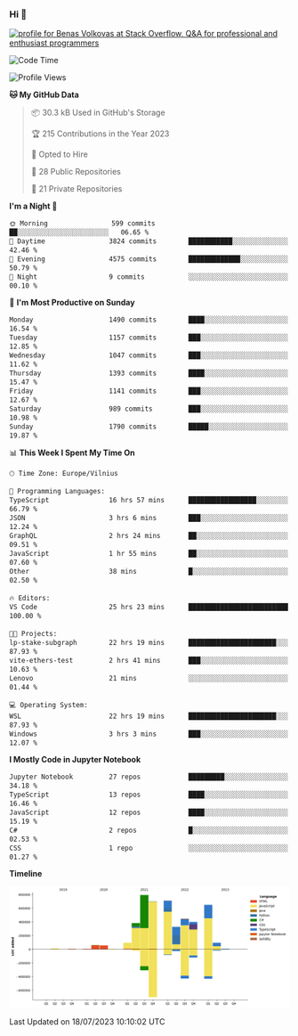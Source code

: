 ### Hi 👋
<a href="https://stackoverflow.com/users/14954249/benas-volkovas"><img src="https://stackoverflow.com/users/flair/14954249.png?theme=dark" width="208" height="58" alt="profile for Benas Volkovas at Stack Overflow, Q&amp;A for professional and enthusiast programmers" title="profile for Benas Volkovas at Stack Overflow, Q&amp;A for professional and enthusiast programmers"></a>

<!--START_SECTION:waka-->
![Code Time](http://img.shields.io/badge/Code%20Time-1%2C500%20hrs%201%20min-blue)

![Profile Views](http://img.shields.io/badge/Profile%20Views-0-blue)

**🐱 My GitHub Data** 

> 📦 30.3 kB Used in GitHub's Storage 
 > 
> 🏆 215 Contributions in the Year 2023
 > 
> 💼 Opted to Hire
 > 
> 📜 28 Public Repositories 
 > 
> 🔑 21 Private Repositories 
 > 
**I'm a Night 🦉** 

```text
🌞 Morning                599 commits         ██░░░░░░░░░░░░░░░░░░░░░░░   06.65 % 
🌆 Daytime                3824 commits        ███████████░░░░░░░░░░░░░░   42.46 % 
🌃 Evening                4575 commits        █████████████░░░░░░░░░░░░   50.79 % 
🌙 Night                  9 commits           ░░░░░░░░░░░░░░░░░░░░░░░░░   00.10 % 
```
📅 **I'm Most Productive on Sunday** 

```text
Monday                   1490 commits        ████░░░░░░░░░░░░░░░░░░░░░   16.54 % 
Tuesday                  1157 commits        ███░░░░░░░░░░░░░░░░░░░░░░   12.85 % 
Wednesday                1047 commits        ███░░░░░░░░░░░░░░░░░░░░░░   11.62 % 
Thursday                 1393 commits        ████░░░░░░░░░░░░░░░░░░░░░   15.47 % 
Friday                   1141 commits        ███░░░░░░░░░░░░░░░░░░░░░░   12.67 % 
Saturday                 989 commits         ███░░░░░░░░░░░░░░░░░░░░░░   10.98 % 
Sunday                   1790 commits        █████░░░░░░░░░░░░░░░░░░░░   19.87 % 
```


📊 **This Week I Spent My Time On** 

```text
🕑︎ Time Zone: Europe/Vilnius

💬 Programming Languages: 
TypeScript               16 hrs 57 mins      █████████████████░░░░░░░░   66.79 % 
JSON                     3 hrs 6 mins        ███░░░░░░░░░░░░░░░░░░░░░░   12.24 % 
GraphQL                  2 hrs 24 mins       ██░░░░░░░░░░░░░░░░░░░░░░░   09.51 % 
JavaScript               1 hr 55 mins        ██░░░░░░░░░░░░░░░░░░░░░░░   07.60 % 
Other                    38 mins             █░░░░░░░░░░░░░░░░░░░░░░░░   02.50 % 

🔥 Editors: 
VS Code                  25 hrs 23 mins      █████████████████████████   100.00 % 

🐱‍💻 Projects: 
lp-stake-subgraph        22 hrs 19 mins      ██████████████████████░░░   87.93 % 
vite-ethers-test         2 hrs 41 mins       ███░░░░░░░░░░░░░░░░░░░░░░   10.63 % 
Lenovo                   21 mins             ░░░░░░░░░░░░░░░░░░░░░░░░░   01.44 % 

💻 Operating System: 
WSL                      22 hrs 19 mins      ██████████████████████░░░   87.93 % 
Windows                  3 hrs 3 mins        ███░░░░░░░░░░░░░░░░░░░░░░   12.07 % 
```

**I Mostly Code in Jupyter Notebook** 

```text
Jupyter Notebook         27 repos            █████████░░░░░░░░░░░░░░░░   34.18 % 
TypeScript               13 repos            ████░░░░░░░░░░░░░░░░░░░░░   16.46 % 
JavaScript               12 repos            ████░░░░░░░░░░░░░░░░░░░░░   15.19 % 
C#                       2 repos             █░░░░░░░░░░░░░░░░░░░░░░░░   02.53 % 
CSS                      1 repo              ░░░░░░░░░░░░░░░░░░░░░░░░░   01.27 % 
```



**Timeline**

![Lines of Code chart](https://raw.githubusercontent.com/BenasVolkovas/BenasVolkovas/main/assets/bar_graph.png)


 Last Updated on 18/07/2023 10:10:02 UTC
<!--END_SECTION:waka-->

